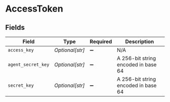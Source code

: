 # AccessToken


## Fields

| Field                               | Type                                | Required                            | Description                         |
| ----------------------------------- | ----------------------------------- | ----------------------------------- | ----------------------------------- |
| `access_key`                        | *Optional[str]*                     | :heavy_minus_sign:                  | N/A                                 |
| `agent_secret_key`                  | *Optional[str]*                     | :heavy_minus_sign:                  | A 256-bit string encoded in base 64 |
| `secret_key`                        | *Optional[str]*                     | :heavy_minus_sign:                  | A 256-bit string encoded in base 64 |